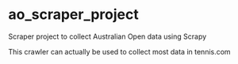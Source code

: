 # ao_scraper_project
Scraper project to collect Australian Open data using Scrapy

This crawler can actually be used to collect most data in tennis.com
